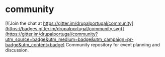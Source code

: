 # community

[![Join the chat at https://gitter.im/drupalportugal/community](https://badges.gitter.im/drupalportugal/community.svg)](https://gitter.im/drupalportugal/community?utm_source=badge&utm_medium=badge&utm_campaign=pr-badge&utm_content=badge)
Community repository for event planning and discussion.
